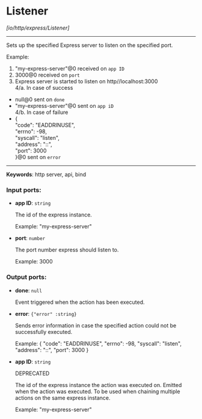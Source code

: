 # Listener

_[io/http/express/Listener]_

---

Sets up the specified Express server to listen on the specified port.  
  
Example:  
1. "my-express-server"@0 received on `app ID`  
2. 3000@0 received on `port`  
3. Express server is started to listen on http//localhost:3000  
4/a. In case of success  
-  null@0 sent on `done`  
- "my-express-server"@0 sent on `app iD`  
4/b. In case of failure  
-  {  
  "code": "EADDRINUSE",  
  "errno": -98,  
  "syscall": "listen",  
  "address": "::",  
  "port": 3000  
}@0 sent on `error`  
  

---

__Keywords__: http server, api, bind

### Input ports:

* __app ID__: ` string `

    The id of the express instance.
    
    Example: 
    "my-express-server"


* __port__: ` number `

    The port number express should listen to.
    
    Example: 
    3000

### Output ports:

* __done__: ` null `

    Event triggered when the action has been executed.


* __error__: ` {"error" :string} `

    Sends error information in case the specified action could not be successfully executed.
    
    Example:
    {
      "code": "EADDRINUSE",
      "errno": -98,
      "syscall": "listen",
      "address": "::",
      "port": 3000
    }


* __app ID__: ` string `

    DEPRECATED
    
    The id of the express instance the action was executed on. Emitted when the action was executed.
    To be used when chaining multiple actions on the same express instance.
    
    Example: 
    "my-express-server"

